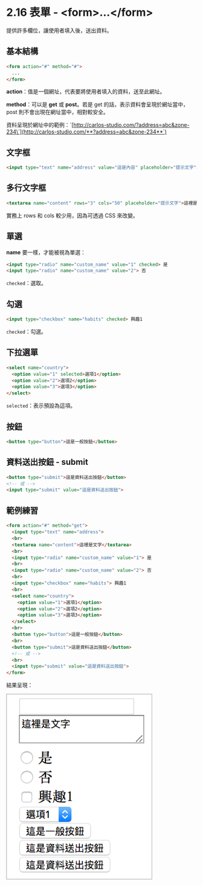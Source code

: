 # 2.16 表單 - &lt;form&gt;...&lt;/form&gt;

提供許多欄位，讓使用者填入後，送出資料。

## 基本結構

```html
<form action="#" method="#">
  ...
</form>
```

**action**：值是一個網址，代表要將使用者填入的資料，送至此網址。

**method**：可以是 **get** 或 **post**。若是 get 的話，表示資料會呈現於網址當中，post 則不會出現在網址當中，相對較安全。

資料呈現於網址中的範例：\`[http://carlos-studio.com/?address=abc&zone-234\`](http://carlos-studio.com/**?address=abc&zone-234**`)

## 文字框

```html
<input type="text" name="address" value="這是內容" placeholder="提示文字">
```

## 多行文字框

```html
<textarea name="content" rows="3" cols="50" placeholder="提示文字">這裡是文字</textarea>
```

實務上 rows 和 cols 較少用，因為可透過 CSS 來改變。

## 單選

**name** 要一樣，才能被視為單選：

```html
<input type="radio" name="custom_name" value="1" checked> 是
<input type="radio" name="custom_name" value="2"> 否
```

`checked`：選取。

## 勾選

```html
<input type="checkbox" name="habits" checked> 興趣1
```

`checked`：勾選。

## 下拉選單

```html
<select name="country">
  <option value="1" selected>選項1</option>
  <option value="2">選項2</option>
  <option value="3">選項3</option>
</select>
```

`selected`：表示預設為這項。

## 按鈕

```html
<button type="button">這是一般按鈕</button>
```

## 資料送出按鈕 - submit

```html
<button type="submit">這是資料送出按鈕</button>
<!-- 或 -->
<input type="submit" value="這是資料送出按鈕">
```

## 範例練習

```html
<form action="#" method="get">
  <input type="text" name="address">
  <br>
  <textarea name="content">這裡是文字</textarea>
  <br>
  <input type="radio" name="custom_name" value="1"> 是
  <br>
  <input type="radio" name="custom_name" value="2"> 否
  <br>
  <input type="checkbox" name="habits"> 興趣1
  <br>
  <select name="country">
    <option value="1">選項1</option>
    <option value="2">選項2</option>
    <option value="3">選項3</option>
  </select>
  <br>
  <button type="button">這是一般按鈕</button>
  <br>
  <button type="submit">這是資料送出按鈕</button>
  <!-- 或 -->
  <br>
  <input type="submit" value="這是資料送出按鈕">
</form>
```

結果呈現：

![](/assets/表單基礎.png)

